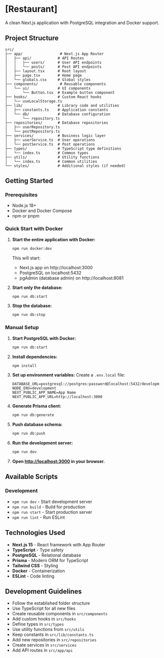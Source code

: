 # [Restaurant]

A clean Next.js application with PostgreSQL integration and Docker support.

## Project Structure

```
src/
├── app/                 # Next.js App Router
│   ├── api/            # API Routes
│   │   ├── users/      # User API endpoints
│   │   └── posts/      # Post API endpoints
│   ├── layout.tsx      # Root layout
│   ├── page.tsx        # Home page
│   └── globals.css     # Global styles
├── components/          # Reusable components
│   └── ui/             # UI components
│       └── Button.tsx  # Example button component
├── hooks/              # Custom React hooks
│   └── useLocalStorage.ts
├── lib/                # Library code and utilities
│   ├── constants.ts    # Application constants
│   └── db/             # Database configuration
│       └── repository.ts
├── repositories/       # Database repositories
│   ├── userRepository.ts
│   └── postRepository.ts
├── services/           # Business logic layer
│   ├── userService.ts  # User operations
│   └── postService.ts  # Post operations
├── types/              # TypeScript type definitions
│   └── index.ts        # Common types
├── utils/              # Utility functions
│   └── index.ts        # Common utilities
└── styles/             # Additional styles (if needed)
```

## Getting Started

### Prerequisites

- Node.js 18+ 
- Docker and Docker Compose
- npm or pnpm

### Quick Start with Docker

1. **Start the entire application with Docker:**
   ```bash
   npm run docker:dev
   ```
   This will start:
   - Next.js app on http://localhost:3000
   - PostgreSQL on localhost:5432
   - pgAdmin (database admin) on http://localhost:8081

2. **Start only the database:**
   ```bash
   npm run db:start
   ```

3. **Stop the database:**
   ```bash
   npm run db:stop
   ```

### Manual Setup

1. **Start PostgreSQL with Docker:**
   ```bash
   npm run db:start
   ```

2. **Install dependencies:**
   ```bash
   npm install
   ```

3. **Set up environment variables:**
   Create a `.env.local` file:
   ```env
   DATABASE_URL=postgresql://postgres:password@localhost:5432/development
   NODE_ENV=development
   NEXT_PUBLIC_APP_NAME=App Name
   NEXT_PUBLIC_APP_URL=http://localhost:3000
   ```

4. **Generate Prisma client:**
   ```bash
   npm run db:generate
   ```

5. **Push database schema:**
   ```bash
   npm run db:push
   ```

6. **Run the development server:**
   ```bash
   npm run dev
   ```

7. **Open [http://localhost:3000](http://localhost:3000) in your browser.**

## Available Scripts

### Development
- `npm run dev` - Start development server
- `npm run build` - Build for production
- `npm run start` - Start production server
- `npm run lint` - Run ESLint

## Technologies Used

- **Next.js 15** - React framework with App Router
- **TypeScript** - Type safety
- **PostgreSQL** - Relational database
- **Prisma** - Modern ORM for TypeScript
- **Tailwind CSS** - Styling
- **Docker** - Containerization
- **ESLint** - Code linting

## Development Guidelines

- Follow the established folder structure
- Use TypeScript for all new files
- Create reusable components in `src/components`
- Add custom hooks in `src/hooks`
- Define types in `src/types`
- Use utility functions from `src/utils`
- Keep constants in `src/lib/constants.ts`
- Add new repositories in `src/repositories`
- Create services in `src/services`
- Add API routes in `src/app/api`
